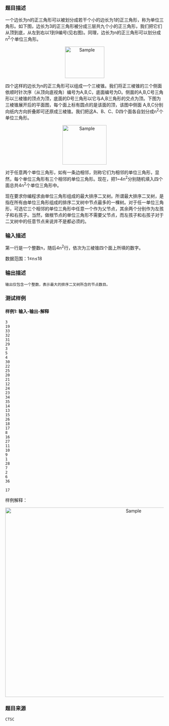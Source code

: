 ### 题目描述

一个边长为n的正三角形可以被划分成若干个小的边长为1的正三角形，称为单位三角形。如下图，边长为3的正三角形被分成三层共九个小的正三角形，我们把它们从顶到底，从左到右以1到9编号(见右图)。同理，边长为n的正三角形可以划分成n<sup>2</sup>个单位三角形。

<p align="center">
	<img src="http://mooctest-code.oss-cn-shanghai.aliyuncs.com/static/media/%E6%8E%92%E5%BA%8F%E4%BA%8C%E5%8F%89%E6%A0%91.png" alt="Sample"  width="125" height="100">
</p>

四个这样的边长为n的正三角形可以组成一个三棱锥。我们将正三棱锥的三个侧面依顺时针次序（从顶向底视角）编号为A,B,C，底面编号为D。侧面的A,B,C号三角形以三棱锥的顶点为顶，底面的D号三角形以它与A,B三角形的交点为顶。下图为三棱锥展开后的平面图，每个面上标有圆点的是该面的顶，该图中侧面 A,B,C分别向纸内方向折叠即可还原成三棱锥。我们把这A、B、C、D四个面各自划分成n<sup>2</sup>个单位三角形。

<p align="center">
	<img src="http://mooctest-code.oss-cn-shanghai.aliyuncs.com/static/media/%E6%8E%92%E5%BA%8F%E4%BA%8C%E5%8F%89%E6%A0%912.png" alt="Sample"  width="140" height="125">
</p>

对于任意两个单位三角形，如有一条边相邻，则称它们为相邻的单位三角形，显然，每个单位三角形有三个相邻的单位三角形。现在，把1~4n<sup>2</sup>分别随机填入四个面总共4n<sup>2</sup>个单位三角形中。

现在要求你编程求由单位三角形组成的最大排序二叉树。所谓最大排序二叉树，是指在所有由单位三角形组成的排序二叉树中节点最多的一棵树。对于任一单位三角形，可选它三个相邻的单位三角形中任意一个作为父节点，其余两个分别作为左孩子和右孩子。当然，做根节点的单位三角形不需要父节点，而左孩子和右孩子对于二叉树中的任意节点来说并不是都必须的。

### 输入描述

第一行是一个整数n，随后4n<sup>2</sup>行，依次为三棱锥四个面上所填的数字。

数据范围：1≤n≤18
### 输出描述

```
输出仅包含一个整数，表示最大的排序二叉树所含的节点数目。
```

### 测试样例
#### 样例1: 输入-输出-解释
```
3
19
33
32
31
29
3
5
4
30
22
25
20
21
12
24
23
34
35
14
13
15
26
18
17
8
16
27
11
10
9
1
28
7
2
6
36
```
```
17
```
样例解释：
<p align="center">
	<img src="http://mooctest-code.oss-cn-shanghai.aliyuncs.com/static/media/%E6%8E%92%E5%BA%8F%E4%BA%8C%E5%8F%89%E6%A0%913.png" alt="Sample"  width="800" height="600">
</p>

### 题目来源  
`CTSC`